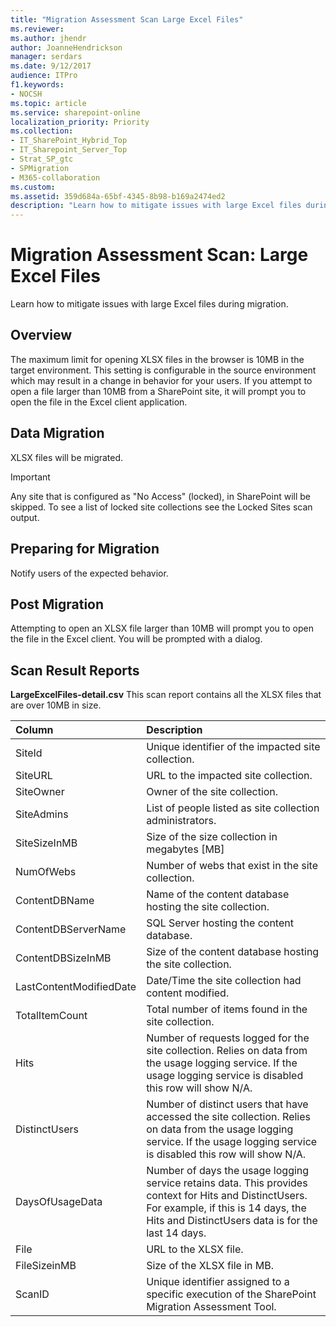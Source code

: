 ```yaml
---
title: "Migration Assessment Scan Large Excel Files"
ms.reviewer: 
ms.author: jhendr
author: JoanneHendrickson
manager: serdars
ms.date: 9/12/2017
audience: ITPro
f1.keywords:
- NOCSH
ms.topic: article
ms.service: sharepoint-online
localization_priority: Priority
ms.collection:
- IT_SharePoint_Hybrid_Top
- IT_Sharepoint_Server_Top
- Strat_SP_gtc
- SPMigration
- M365-collaboration
ms.custom:
ms.assetid: 359d684a-65bf-4345-8b98-b169a2474ed2
description: "Learn how to mitigate issues with large Excel files during migration."
---
```


# Migration Assessment Scan: Large Excel Files

Learn how to mitigate issues with large Excel files during migration.
  
## Overview

The maximum limit for opening XLSX files in the browser is 10MB in the target environment. This setting is configurable in the source environment which may result in a change in behavior for your users. If you attempt to open a file larger than 10MB from a SharePoint site, it will prompt you to open the file in the Excel client application.
  
## Data Migration

XLSX files will be migrated.
  
> [!IMPORTANT]
> Any site that is configured as "No Access" (locked), in SharePoint will be skipped. To see a list of locked site collections see the Locked Sites scan output. 
  
## Preparing for Migration

Notify users of the expected behavior.
  
## Post Migration

Attempting to open an XLSX file larger than 10MB will prompt you to open the file in the Excel client. You will be prompted with a dialog.
  
## Scan Result Reports

 **LargeExcelFiles-detail.csv** This scan report contains all the XLSX files that are over 10MB in size. 
  
|**Column**|**Description**|
|:-----|:-----|
|SiteId  <br/> |Unique identifier of the impacted site collection.  <br/> |
|SiteURL  <br/> |URL to the impacted site collection.  <br/> |
|SiteOwner  <br/> |Owner of the site collection.  <br/> |
|SiteAdmins  <br/> |List of people listed as site collection administrators.  <br/> |
|SiteSizeInMB  <br/> |Size of the size collection in megabytes [MB]  <br/> |
|NumOfWebs  <br/> |Number of webs that exist in the site collection.  <br/> |
|ContentDBName  <br/> |Name of the content database hosting the site collection.  <br/> |
|ContentDBServerName  <br/> |SQL Server hosting the content database.  <br/> |
|ContentDBSizeInMB  <br/> |Size of the content database hosting the site collection.  <br/> |
|LastContentModifiedDate  <br/> |Date/Time the site collection had content modified.  <br/> |
|TotalItemCount  <br/> |Total number of items found in the site collection.  <br/> |
|Hits  <br/> |Number of requests logged for the site collection. Relies on data from the usage logging service. If the usage logging service is disabled this row will show N/A.  <br/> |
|DistinctUsers  <br/> |Number of distinct users that have accessed the site collection. Relies on data from the usage logging service. If the usage logging service is disabled this row will show N/A.  <br/> |
|DaysOfUsageData  <br/> |Number of days the usage logging service retains data. This provides context for Hits and DistinctUsers. For example, if this is 14 days, the Hits and DistinctUsers data is for the last 14 days.  <br/> |
|File  <br/> |URL to the XLSX file.  <br/> |
|FileSizeinMB  <br/> |Size of the XLSX file in MB.  <br/> |
|ScanID  <br/> |Unique identifier assigned to a specific execution of the SharePoint Migration Assessment Tool.  <br/> |
   

